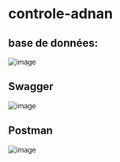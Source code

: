 # controle-adnan
## base de données:
![image](https://github.com/adnan-khadija/controle-adnan/assets/147508009/b8f006d0-49c6-4c67-958b-b34af49dff13)
## Swagger
![image](https://github.com/adnan-khadija/controle-adnan/assets/147508009/c02d5fea-862a-46fe-ab62-10506d069608)
## Postman
![image](https://github.com/adnan-khadija/controle-adnan/assets/147508009/29c85c7c-ee4c-4347-834d-80c82974fec1)

